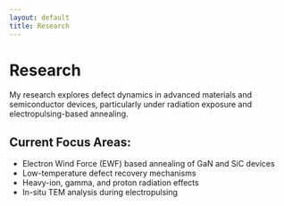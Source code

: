 ```yaml
---
layout: default
title: Research
---
```


# Research

My research explores defect dynamics in advanced materials and semiconductor devices, particularly under radiation exposure and electropulsing-based annealing.

## Current Focus Areas:
- Electron Wind Force (EWF) based annealing of GaN and SiC devices
- Low-temperature defect recovery mechanisms
- Heavy-ion, gamma, and proton radiation effects
- In-situ TEM analysis during electropulsing

